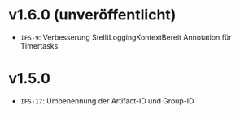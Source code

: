 # v1.6.0 (unveröffentlicht)
- `IFS-9`: Verbesserung StelltLoggingKontextBereit Annotation für Timertasks

# v1.5.0
- `IFS-17`: Umbenennung der Artifact-ID und Group-ID
